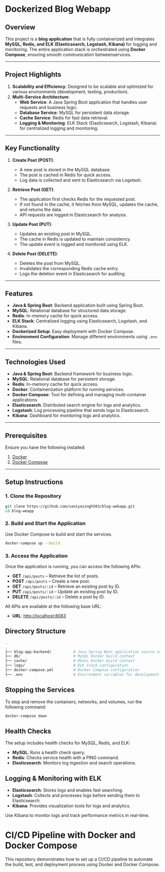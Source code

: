 # Dockerized Blog Webapp 

## Overview

This project is a **blog application** that is fully containerized and integrates **MySQL, Redis, and ELK (Elasticsearch, Logstash, Kibana)** for logging and monitoring. The entire application stack is orchestrated using **Docker Compose**, ensuring smooth communication betweenservices.

---

## Project Highlights

1. **Scalability and Efficiency**: Designed to be scalable and optimized for various environments (development, testing, production).
2. **Multi-Service Architecture**:
   - **Web Service**: A Java Spring Boot application that handles user requests and business logic.
   - **Database Service**: MySQL for persistent data storage.
   - **Cache Service**: Redis for fast data retrieval.
   - **Logging & Monitoring**: ELK Stack (Elasticsearch, Logstash, Kibana) for centralized logging and monitoring.

---

## Key Functionality

1. **Create Post (POST)**:
   - A new post is stored in the MySQL database.
   - The post is cached in Redis for quick access.
   - Log data is collected and sent to Elasticsearch via Logstash.

2. **Retrieve Post (GET)**:
   - The application first checks Redis for the requested post.
   - If not found in the cache, it fetches from MySQL, updates the cache, and returns the data.
   - API requests are logged in Elasticsearch for analysis.

3. **Update Post (PUT)**:
   - Updates an existing post in MySQL.
   - The cache in Redis is updated to maintain consistency.
   - The update event is logged and monitored using ELK.

4. **Delete Post (DELETE)**:
   - Deletes the post from MySQL.
   - Invalidates the corresponding Redis cache entry.
   - Logs the deletion event in Elasticsearch for auditing.

---

## Features

- **Java & Spring Boot**: Backend application built using Spring Boot.
- **MySQL**: Relational database for structured data storage.
- **Redis**: In-memory cache for quick access.
- **ELK Stack**: Centralized logging using Elasticsearch, Logstash, and Kibana.
- **Dockerized Setup**: Easy deployment with Docker Compose.
- **Environment Configuration**: Manage different environments using `.env` files.

---

## Technologies Used

- **Java & Spring Boot**: Backend framework for business logic.
- **MySQL**: Relational database for persistent storage.
- **Redis**: In-memory cache for quick access.
- **Docker**: Containerization platform for running services.
- **Docker Compose**: Tool for defining and managing multi-container applications.
- **Elasticsearch**: Distributed search engine for logs and analytics.
- **Logstash**: Log processing pipeline that sends logs to Elasticsearch.
- **Kibana**: Dashboard for monitoring logs and analytics.

---


## Prerequisites
Ensure you have the following installed:

1. [Docker](https://www.docker.com/)
2. [Docker Compose](https://docs.docker.com/compose/)

---

## Setup Instructions

### 1. Clone the Repository
```bash
git clone https://github.com/saniyasingh503/blog-webapp.git
cd blog-weapp
```

### 2. Build and Start the Application
Use Docker Compose to build and start the services.

```bash
docker-compose up --build
```

### 3. Access the Application

Once the application is running, you can access the following APIs:

- **GET** `/api/posts` – Retrieve the list of posts.
- **POST** `/api/posts` – Create a new post.
- **GET** `/api/posts/:id` – Retrieve an existing post by ID.
- **PUT** `/api/posts/:id` – Update an existing post by ID.
- **DELETE** `/api/posts/:id` – Delete a post by ID.

All APIs are available at the following base URL:

- **URL**: [http://localhost:8083](http://localhost:8083)


## Directory Structure

```bash
.
.
├── blog-app-backend/          # Java Spring Boot application source code
├── db/                        # MySQL Docker build context
├── cache/                     # Redis Docker build context
├── logs/                      # ELK Stack configuration
├── docker-compose.yml         # Docker Compose configuration
├── .env                       # Environment variables for development


```

## Stopping the Services
To stop and remove the containers, networks, and volumes, run the following command:

```bash
docker-compose down
```

## Health Checks
The setup includes health checks for MySQL, Redis, and ELK:

- **MySQL**: Runs a health check query.
- **Redis**: Checks service health with a PING command.
- **Elasticsearch**: Monitors log ingestion and search operations.

## Logging & Monitoring with ELK
- **Elasticsearch**: Stores logs and enables fast searching.
- **Logstash**: Collects and processes logs before sending them to Elasticsearch.
- **Kibana**: Provides visualization tools for logs and analytics.

Use Kibana to monitor logs and track performance metrics in real-time.

# CI/CD Pipeline with Docker and Docker Compose

This repository demonstrates how to set up a CI/CD pipeline to automate the build, test, and deployment process using Docker and Docker Compose.

